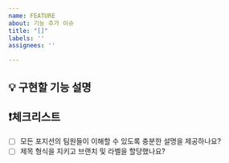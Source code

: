 ```yaml
---
name: FEATURE
about: 기능 추가 이슈
title: "[]"
labels: ''
assignees: ''

---
```


## 💡 구현할 기능 설명


## ❗체크리스트
- [ ] 모든 포지션의 팀원들이 이해할 수 있도록 충분한 설명을 제공하나요?
- [ ] 제목 형식을 지키고 브랜치 및 라벨을 할당했나요?
